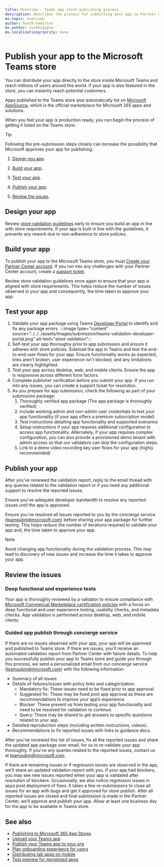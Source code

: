 ```yaml
---
title: Overview - Teams app store publishing process
description: Describes the process for submitting your app to Partner Center and getting it published to the Microsoft Teams store (and AppSource).
ms.topic: overview
author: heath-hamilton
ms.author: surbhigupta
ms.localizationpriority: none
---
```

# Publish your app to the Microsoft Teams store

You can distribute your app directly to the store inside Microsoft Teams and reach millions of users around the world. If your app is also featured in the store, you can instantly reach potential customers.

Apps published to the Teams store also automatically list on [Microsoft AppSource](https://appsource.microsoft.com), which is the official marketplace for Microsoft 365 apps and solutions.

When you feel your app is production ready, you can begin the process of getting it listed on the Teams store.

> [!TIP]
> Following the pre-submission steps closely can increase the possibility that Microsoft approves your app for publishing.

1.	[Design you app](#design-your-app).

1.	[Build your app](#build-your-app).

1.	[Test your app](#test-your-app).

1.	[Publish your app](#publish-your-app).

1.	[Review the issues](#review-the-issues).


## Design your app

Review [store validation guidelines](/teams-store-validation-guidelines) early to ensure you build an app in line with store requirements. If your app is built in line with the guidelines, it prevents any rework due to non-adherence to store policies.

## Build your app

To publish your app to the Microsoft Teams store, you must [Create your Partner Center account](/create-partner-center-dev-account). If you run into any challenges with your Partner Center account, create a [support ticket](/azure/marketplace/partner-center-portal/support).

Review store validation guidelines once again to ensure that your app is aligned with store requirements. This helps reduce the number of issues observed in your app and consequently, the time taken to approve your app.


## Test your app

1. Validate your app package using Teams [Developer Portal](https://dev.teams.microsoft.com/home) to identify and fix any package errors.
   :::image type="content" source="../../../assets/images/submission/teams-validation-developer-portal.png" alt-text="store validation":::
1. Self-test your app thoroughly prior to app submission and ensure it adheres with store policies. Sideload the app in Teams and test the end-to-end user flows for your app. Ensure functionality works as expected, links aren't broken, user experience isn't blocked, and any limitations are clearly highlighted.
1. Test your app across desktop, web, and mobile clients. Ensure the app is responsive across different form factors.
1. Complete publisher verification before you submit your app. If you run into any issues, you can create a support ticket for resolution.
1. As you prepare for app submission, check the following as part of your submission package:
   1. Thoroughly verified app package (The app package is thoroughly verified)
   1. Include working admin and non-admin user credentials to test your app functionality (if your app offers a premium subscription model)
   1. Test instructions detailing app functionality and supported scenarios
   1. Setup instructions if your app requires additional configuration to access app functionality. Alternately, if your app requires complex configuration, you can also provide a provisioned demo tenant with admin access so that our validators can skip the configuration steps.
   1. Link to a demo video recording key user flows for your app (highly recommended)

## Publish your app
 
After you’ve reviewed the validation report, reply to the email thread with any queries related to the validation report or if you need any additional support to resolve the reported issues.

Ensure you've adequate developer bandwidth to resolve any reported issues until the app is approved.

Ensure you've resolved all issues reported to you by the concierge service (teamsubm@microsoft.com) before sharing your app package for further testing. This helps reduce the number of iterations required to validate your app and, the time taken to approve your app.

> [!NOTE]
> Avoid changing app functionality during the validation process. This may lead to discovery of new issues and increase the time it takes to approve your app.

## Review the issues

### Deep functional and experience tests

Your app is thoroughly reviewed by a validator to ensure compliance with [Microsoft Commercial Marketplace certification policies](/legal/marketplace/certification-policies) with a focus on deep functional and user experience testing, usability checks, and metadata checks. App validation is performed across desktop, web, and mobile clients.

### Guided app publish through concierge service

If there are no issues observed with your app, your app will be approved and published to Teams store. If there are issues, you'll receive an automated validation report from Partner Center with failure details. To help you successfully publish your app to Teams store and guide you through this process, we send a personalized email from our concierge service (teamsubm@microsoft.com) with the following information:

* Summary of all issues
* Details of failures/issues with policy links and categorization:
  * Mandatory fix: These issues need to be fixed prior to app approval.
  * Suggested fix: These may be fixed post app approval as these are recommendations to improve your app’s experience.
  * Blocker: These prevent us from testing your app functionality and need to be resolved for validation to continue.
  * Query: These may be shared to get answers to specific questions related to your app.
* Detailed reproduction steps (including written instructions, videos).
* Recommendations to fix reported issues with links to guidance docs.

After you've reviewed this list of issues, fix all the reported issues and share the updated app package over email, for us to re-validate your app thoroughly. If you've any queries related to the reported issues, contact us at teamsubm@microsoft.com.

If there are remaining issues or if regression issues are observed in the app, we’ll share an updated validation report with you. If your app had blockers, you may see new issues reported when your app is validated after resolution of blockers. Occasionally, we also notice regression issues in apps post deployment of fixes. It takes a few re-submissions to close all issues for an app with bugs and get it approved for store publish.
After all reported issues are closed and final submission is made in the Partner Center, we’ll approve and publish your app. Allow at least one business day for the app to be available in Teams store.

## See also

* [Publishing to Microsoft 365 App Stores](/office/dev/store/)
* [Upload your Teams app](~/concepts/deploy-and-publish/apps-upload.md)
* [Publish your Teams app to your org](/MicrosoftTeams/tenant-apps-catalog-teams?toc=/microsoftteams/platform/toc.json&bc=/MicrosoftTeams/breadcrumb/toc.json)
* [Plan onboarding experience for users](../../design/understand-use-cases.md#plan-the-onboarding-experience)
* [Distributing tab apps on mobile](../../../tabs/design/tabs-mobile.md#distribution)
* [Test preview for monetized apps](prepare/Test-preview-for-monetized-apps.md)
